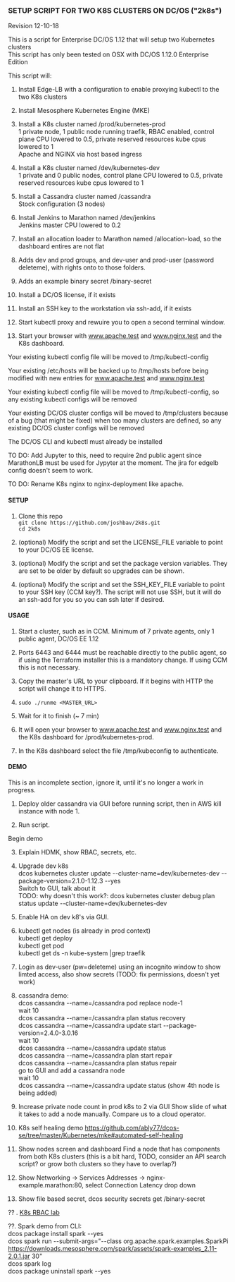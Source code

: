 ### SETUP SCRIPT FOR TWO K8S CLUSTERS ON DC/OS ("2k8s") 
Revision 12-10-18

This is a script for Enterprise DC/OS 1.12 that will setup two Kubernetes clusters  
This script has only been tested on OSX with DC/OS 1.12.0 Enterprise Edition  

This script will:

1. Install Edge-LB with a configuration to enable proxying kubectl to the two K8s clusters

2. Install Mesosphere Kubernetes Engine (MKE)

3. Install a K8s cluster named /prod/kubernetes-prod  
   1 private node, 1 public node running traefik, RBAC enabled, control plane CPU lowered to 0.5, private reserved resources kube cpus lowered to 1  
   Apache and NGINX via host based ingress   

4. Install a K8s cluster named /dev/kubernetes-dev   
   1 private and 0 public nodes, control plane CPU lowered to 0.5, private reserved resources kube cpus lowered to 1  
5. Install a Cassandra cluster named /cassandra  
   Stock configuration (3 nodes)  

6. Install Jenkins to Marathon named /dev/jenkins  
   Jenkins master CPU lowered to 0.2  

7. Install an allocation loader to Marathon named /allocation-load, so the dashboard entires are not flat

8. Adds dev and prod groups, and dev-user and prod-user (password deleteme), with rights onto to those folders.

9. Adds an example binary secret /binary-secret

10. Install a DC/OS license, if it exists

11. Install an SSH key to the workstation via ssh-add, if it exists

12. Start kubectl proxy and rewuire you to open a second terminal window.

13. Start your browser with www.apache.test and www.nginx.test and the K8s dashboard.

Your existing kubectl config file will be moved to /tmp/kubectl-config

Your existing /etc/hosts will be backed up to /tmp/hosts before being modified with new entries for www.apache.test and www.nginx.test

Your existing kubectl config file will be moved to /tmp/kubectl-config, so any existing kubectl configs will be removed

Your existing DC/OS cluster configs will be moved to /tmp/clusters because of a bug (that might be fixed) when too many clusters are defined, so any existing DC/OS cluster configs will be removed

The DC/OS CLI and kubectl must already be installed

TO DO: Add Jupyter to this, need to require 2nd public agent since MarathonLB must be used for Jypyter at the moment. The jira for edgelb config doesn't seem to work. 

TO DO: Rename K8s nginx to nginx-deployment like apache.

#### SETUP

1. Clone this repo  
   `git clone https://github.com/joshbav/2k8s.git`  
   `cd 2k8s`

2. (optional) Modify the script and set the LICENSE_FILE variable to point to your DC/OS EE license.

3. (optional) Modify the script and set the package version variables. They are set to be older by default so upgrades can be shown.

4. (optional) Modify the script and set the SSH_KEY_FILE variable to point to your SSH key (CCM key?). The script will not use SSH, but it will do an ssh-add for you so you can ssh later if desired. 

#### USAGE

1. Start a cluster, such as in CCM. Minimum of 7 private agents, only 1 public agent, DC/OS EE 1.12  

2. Ports 6443 and 6444 must be reachable directly to the public agent, so if using the Terraform installer this is a mandatory change. If using CCM this is not necessary.  

3. Copy the master's URL to your clipboard. If it begins with HTTP the script will change it to HTTPS.

4. `sudo ./runme <MASTER_URL>`

5. Wait for it to finish (~ 7 min)

6. It will open your browser to www.apache.test and www.nginx.test and the K8s dashboard for /prod/kubernetes-prod. 

7. In the K8s dashboard select the file /tmp/kubeconfig to authenticate.

#### DEMO

This is an incomplete section, ignore it, until it's no longer a work in progress. 

1. Deploy older cassandra via GUI before running script, then in AWS kill instance with node 1.

2. Run script. 

Begin demo

3. Explain HDMK, show RBAC, secrets, etc.

4. Upgrade dev k8s  
   dcos kubernetes cluster update --cluster-name=dev/kubernetes-dev --package-version=2.1.0-1.12.3 --yes  
   Switch to GUI, talk about it  
   TODO: why doesn't this work?: dcos kubernetes cluster debug plan status update --cluster-name=dev/kubernetes-dev

4. Enable HA on dev k8's via GUI.

6. kubectl get nodes  (is already in prod context)  
   kubectl get deploy  
   kubectl get pod  
   kubectl get ds -n kube-system |grep traefik  

7. Login as dev-user (pw=deleteme) using an incognito window to show limted access, 
   also show secrets (TODO: fix permissions, doesn't yet work)

8. cassandra demo:  
   dcos cassandra --name=/cassandra pod replace node-1  
   wait 10  
   dcos cassandra --name=/cassandra plan status recovery  
   dcos cassandra --name=/cassandra update start --package-version=2.4.0-3.0.16  
   wait 10  
   dcos cassandra --name=/cassandra update status  
   dcos cassandra --name=/cassandra plan start repair  
   dcos cassandra --name=/cassandra plan status repair  
   go to GUI and add a cassandra node  
   wait 10  
   dcos cassandra --name=/cassandra update status (show 4th node is being added) 

10. Increase private node count in prod k8s to 2 via GUI
    Show slide of what it takes to add a node manually. Compare us to a cloud operator.
    
11. K8s self healing demo https://github.com/ably77/dcos-se/tree/master/Kubernetes/mke#automated-self-healing  

12. Show nodes screen and dashboard
    Find a node that has components from both K8s clusters (this is a bit hard, TODO, consider an API search script? or grow both clusters so they have to overlap?)

13. Show Networking -> Services Addresses -> nginx-example.marathon:80, select Connection Latency drop down

14. Show file based secret, dcos security secrets get /binary-secret

?? . [K8s RBAC lab](https://github.com/joshbav/2k8s/blob/master/k8s-rbac.md)

??. Spark demo from CLI:  
    dcos package install spark --yes  
    dcos spark run --submit-args="--class org.apache.spark.examples.SparkPi https://downloads.mesosphere.com/spark/assets/spark-examples_2.11-2.0.1.jar 30"  
    dcos spark log <job ID>  
    dcos package uninstall spark --yes  
